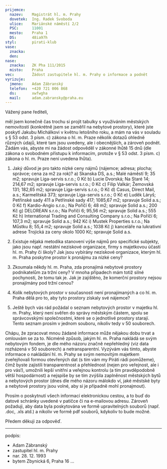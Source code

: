 ```yaml
---
prijemce: 
  nazev:    Magistrát hl. m. Prahy
  dovetek:  Ing. Radek Svoboda
  ulice:    Mariánské náměstí 2/2
  PSC:      11001
  mesto:    Praha 1
  DS:       48ia97h
styl:       pirati-klub
vase:
  znacka:   
  den:
nase:
  znacka:   ZK Pha 111/2015
  misto:    Praha
vec:        Žádost zastupitele hl. m. Prahy o informace a podnět
vyrizuje:   
  jmeno:    Adam Zábranský
  telefon:  +420 721 006 868
  ds:       xwfwgha
  mail:     adam.zabransky@praha.eu
---
```



Vážený pane řediteli,

měl jsem konečně čas trochu si projít tabulky s využíváním městských nemovitostí (konkrétně jsem se zaměřil na nebytové prostory), které jste poskytl Jakubu Michálkovi v květnu letošního roku, a mám na vás v souladu s § 53 odst. 3 písm. c) zákona o hl. m. Praze několik dotazů ohledně různých údajů, které tam jsou uvedeny, ale i obecnějších, a zároveň podnět. Žádám vás, abyste mi na žádost odpověděl v zákonné lhůtě 15 dnů (dle zákona o svobodném přístupu k informacím, protože v § 53 odst. 3 písm. c) zákona o hl. m. Praze není uvedena lhůta).

1) Jaký důvod je pro takto nízké ceny nájmů (nájemce; adresa; plocha; správce; cena za m2 za rok)?
	a) Skanska DS, a.s.; Malé náměstí 9; 35 m2; spravuje Liga-servis s.r.o.; 0 Kč
	b) Lucie Dvorská; Na Staré 14; 214,67 m2; spravuje Liga-servis s.r.o.; 0 Kč
	c) Filip Valkár; Žemovská 131; 182,65 m2; spravuje Liga-servis s.r.o.; 0 Kč
	d) Casus, Direct Mail, a.s.; Karmelitská 373; spravuje Liga-servis s.r.o.; 0 Kč
	e) Luděk Láryš; Petřínské sady 411 a Petřínské sady 417; 1085,67 m2; spravuje Solid a.s.; 0 Kč
	f) Kardio-Angio s.r.o.; Na Poříčí 6; 48 m2; spravuje Solid a.s.; 200 Kč
	g) DELOREAN s.r.o.; Na Poříčí 6; 95,56 m2; spravuje Solid a.s.; 555 Kč
	h) International Trading and Consulting Company s.r.o.; Na Poříčí 6; 107,3 m2; spravuje Solid a.s.; 942 Kč
	i) Mustek Properties s.r.o.; Na Můstku 8; 55,4 m2; spravuje Solid a.s.; 1038 Kč
	j) kanceláře na lukrativní adrese Trojická za ceny okolo 1000 Kč; spravuje Solid a.s.

2) Existuje nějaká metodika stanovení výše nájmů pro specifické subjekty, jako jsou např. nestátní neziskové organizace, firmy s majetkovou účastí hl. m. Prahy či školy? Jak jsou vybírány neziskové organizace, kterým hl. m. Praha poskytne prostor k pronájmu za nízké ceny?

3) Zkoumala někdy hl. m. Praha, zda pronajímá nebytové prostory podnikatelům za tržní ceny? V mnoha případech mám totiž silné pochynosti, že tomu tak je. Jak je zajištěno, že komerční prostory nejsou pronajímány pod tržní cenou?

4) Kolik nebytových prostor v současnosti není pronajímaných a co hl. m. Praha dělá pro to, aby tyto prostory získaly své nájemce?

5) Ještě bych vás rád požádal o seznam nebytových prostor v majetku hl. m. Prahy, který není svěřen do správy městským částem, spolu se správcovskými společnostmi, které se o jednotlivé prostory starají. Tento seznam prosím v jednom souboru, nikoliv tedy v 50 souborech.

Chápu, že zpracovat mnou žádané informace může nějakou dobu trvat a omlouvám se za to. Nicméně způsob, jakým hl. m. Praha nakládá se svým nebytovým fondem, je dle mého názoru značně nepřehledný (viz data rozházená v 50 souborech) a netransparentní. Vyzývám vás tímto, abyste informace o nakládání hl. m. Prahy se svým nemovitým majetkem zveřejňovali formou otevřených dat (s tím vám my Piráti rádi pomůžeme), čímž byste zajistili transparentnost a přehlednost (nejen pro veřejnost, ale i pro vás!), umožnili lepší vnitřní a veřejnou kontrolu (a tím pravděpodobně větší hospodárnost) a nejspíše by se tím zvýšila zaplněnost městských bytů a nebytových prostor (dnes dle mého názoru málokdo ví, jaké městské byty a nebytové prostory jsou volné, aby si je případně mohl pronajmout).

Prosím o poskytnutí všech informací elektronickou cestou, a to buď do datové schránky uvedené v patičce či na e-mailovou adresu. Zároveň požaduji, aby data byla poskytována ve formě upravitelných souborů (např. .doc, .xls atd.) a nikoliv ve formě pdf souborů, kdykoliv to bude možné.

Předem děkuji za odpověď.

---
podpis: 
  - Adam Zábranský
  - zastupitel hl. m. Prahy
  - nar. 28. 12. 1993
  - bytem Zbynická 6, Praha 16
...
